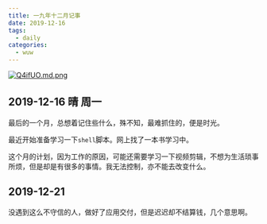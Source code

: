 ```yaml
---
title: 一九年十二月记事
date: 2019-12-16
tags:
  - daily
categories:
  - wuw
---
```


[![Q4ifUO.md.png](https://s2.ax1x.com/2019/12/16/Q4ifUO.md.png)](https://imgchr.com/i/Q4ifUO)

## 2019-12-16 晴 周一

最后的一个月，总想着记住些什么，殊不知，最难抓住的，便是时光。

最近开始准备学习一下`shell`脚本。网上找了一本书学习中。

这个月的计划，因为工作的原因，可能还需要学习一下视频剪辑，不想为生活琐事所烦，但是却是有很多的事情。我无法控制，亦不能去改变什么。

## 2019-12-21

没遇到这么不守信的人，做好了应用交付，但是迟迟却不结算钱，几个意思啊。